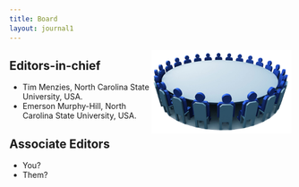 ```yaml
---
title: Board
layout: journal1
---
```


<img src="/img/gd.png" width=250 align=right>

## Editors-in-chief

+ Tim Menzies, North Carolina State University, USA.
+ Emerson Murphy-Hill, North Carolina State University, USA.

## Associate Editors

+ You?
+ Them?